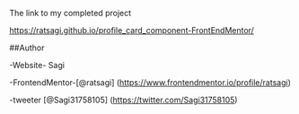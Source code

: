 The link to my completed project

 https://ratsagi.github.io/profile_card_component-FrontEndMentor/

##Author

-Website- Sagi

-FrontendMentor-[@ratsagi] (https://www.frontendmentor.io/profile/ratsagi)

-tweeter [@Sagi31758105] (https://twitter.com/Sagi31758105)
